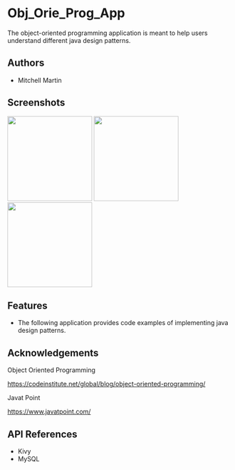 # Obj_Orie_Prog_App

The object-oriented programming application
is meant to help users understand different
java design patterns.

## Authors
- Mitchell Martin
## Screenshots

<img src="https://i.postimg.cc/W1w9625W/dp.png" width="190" >
<img src="https://i.postimg.cc/J7s2VCh0/dp-1.png" width="190" >
<img src="https://i.postimg.cc/63jLbqZc/prototype.png" width="190" >

## Features

- The following application provides code examples of implementing java design patterns.


## Acknowledgements

Object Oriented Programming

https://codeinstitute.net/global/blog/object-oriented-programming/

Javat Point

https://www.javatpoint.com/
## API References

- Kivy
- MySQL

